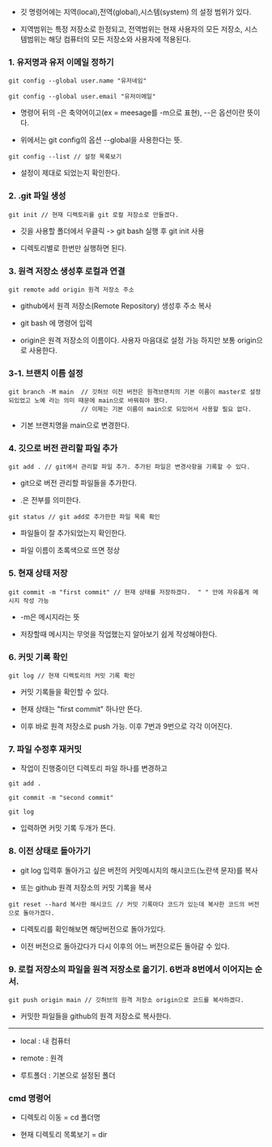 * 깃 명령어에는 지역(local),전역(global),시스템(system) 의 설정 범위가 있다.

* 지역범위는 특정 저장소로 한정되고, 전역범위는 현재 사용자의 모든 저장소, 시스템범위는 해당 컴퓨터의 모든 저장소와 사용자에 적용된다. 

### 1. 유저명과 유저 이메일 정하기
```
git config --global user.name "유저네임"

git config --global user.email "유저이메일"
```

* 명령어 뒤의 -은 축약어이고(ex =  meesage를 -m으로 표현), --은 옵션이란 뜻이다.

* 위에서는 git config의 옵션 --global을 사용한다는 뜻.
```
git config --list // 설정 목록보기
```
* 설정이 제대로 되었는지 확인한다.


### 2. .git 파일 생성 

```
git init // 현재 디렉토리를 git 로컬 저장소로 만들겠다.
```
* 깃을 사용할 폴더에서 우클릭 -> git bash 실행 후 git init 사용

* 디렉토리별로 한번만 실행하면 된다.


### 3. 원격 저장소 생성후 로컬과 연결

```
git remote add origin 원격 저장소 주소
```

* github에서 원격 저장소(Remote Repository) 생성후 주소 복사

* git bash 에 명령어 입력
 
* origin은 원격 저장소의 이름이다. 사용자 마음대로 설정 가능 하지만 보통 origin으로 사용한다.


### 3-1. 브랜치 이름 설정
```
git branch -M main  // 깃허브 이전 버전은 원격브랜치의 기본 이름이 master로 설정되있었고 노예 라는 의미 때문에 main으로 바꿔줘야 했다.
                    // 이제는 기본 이름이 main으로 되있어서 사용할 필요 없다.
```

* 기본 브랜치명을 main으로 변경한다.


### 4. 깃으로 버전 관리할 파일 추가

```
git add . // git에서 관리할 파일 추가. 추가된 파일은 변경사항을 기록할 수 있다.
```

* git으로 버전 관리할 파일들을 추가한다.

* .은 전부를 의미한다.
```
git status // git add로 추가한한 파일 목록 확인
```
* 파일들이 잘 추가되었는지 확인한다.
 
* 파일 이름이 초록색으로 뜨면 정상


### 5. 현재 상태 저장
```
git commit -m "first commit" // 현재 상태를 저장하겠다.  " " 안에 자유롭게 메시지 작성 가능
```
* -m은 메시지라는 뜻

* 저장할때 메시지는 무엇을 작업했는지 알아보기 쉽게 작성해야한다.


### 6. 커밋 기록 확인
```
git log // 현재 디렉토리의 커밋 기록 확인
```
* 커밋 기록들을 확인할 수 있다.

* 현재 상태는 "first commit" 하나만 뜬다.

* 이후 바로 원격 저장소로 push 가능. 이후 7번과 9번으로 각각 이어진다.


### 7. 파일 수정후 재커밋

* 작업이 진행중이던 디렉토리 파일 하나를 변경하고

```
git add .

git commit -m "second commit"  

git log
```
* 입력하면 커밋 기록 두개가 뜬다.


### 8. 이전 상태로 돌아가기

* git log 입력후 돌아가고 싶은 버전의 커밋메시지의 해시코드(노란색 문자)를 복사 
 
* 또는 github 원격 저장소의 커밋 기록을 복사 
```
git reset --hard 복사한 해시코드 // 커밋 기록마다 코드가 있는데 복사한 코드의 버전으로 돌아가겠다.
```
* 디렉토리를 확인해보면 해당버전으로 돌아가있다.

* 이전 버전으로 돌아갔다가 다시 이후의 어느 버전으로든 돌아갈 수 있다.


### 9. 로컬 저장소의 파일을 원격 저장소로 옮기기. 6번과 8번에서 이어지는 순서.
```
git push origin main // 깃허브의 원격 저장소 origin으로 코드를 복사하겠다.
```
* 커밋한 파일들을 github의 원격 저장소로 복사한다.

---
* local : 내 컴퓨터

* remote : 원격

* 루트폴더 : 기본으로 설정된 폴더

### cmd 명령어

* 디렉토리 이동 = cd 폴더명

* 현재 디렉토리 목록보기 = dir  
